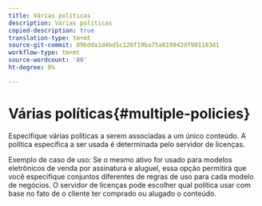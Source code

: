 ```yaml
---
title: Várias políticas
description: Várias políticas
copied-description: true
translation-type: tm+mt
source-git-commit: 89bdda1d4bd5c126f19ba75a819942df901183d1
workflow-type: tm+mt
source-wordcount: '80'
ht-degree: 0%

---
```



# Várias políticas{#multiple-policies}

Especifique várias políticas a serem associadas a um único conteúdo. A política específica a ser usada é determinada pelo servidor de licenças.

Exemplo de caso de uso: Se o mesmo ativo for usado para modelos eletrônicos de venda por assinatura e aluguel, essa opção permitirá que você especifique conjuntos diferentes de regras de uso para cada modelo de negócios. O servidor de licenças pode escolher qual política usar com base no fato de o cliente ter comprado ou alugado o conteúdo.
